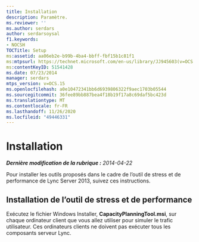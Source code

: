 ```yaml
---
title: Installation
description: Paramètre.
ms.reviewer: ''
ms.author: serdars
author: serdarsoysal
f1.keywords:
- NOCSH
TOCTitle: Setup
ms:assetid: aa06eb2e-b99b-4ba4-bbff-fbf15b1c81f1
ms:mtpsurl: https://technet.microsoft.com/en-us/library/JJ945603(v=OCS.15)
ms:contentKeyID: 51541428
ms.date: 07/23/2014
manager: serdars
mtps_version: v=OCS.15
ms.openlocfilehash: a0e10472341bb6d6939806322f9aec1703b05544
ms.sourcegitcommit: 36fee89bb887bea4f18b19f17a8c69daf5bc423d
ms.translationtype: MT
ms.contentlocale: fr-FR
ms.lasthandoff: 11/26/2020
ms.locfileid: "49446331"
---
```

# <a name="setup"></a>Installation

<div data-xmlns="http://www.w3.org/1999/xhtml">

<div class="topic" data-xmlns="http://www.w3.org/1999/xhtml" data-msxsl="urn:schemas-microsoft-com:xslt" data-cs="https://msdn.microsoft.com/">

<div data-asp="https://msdn2.microsoft.com/asp">



</div>

<div id="mainSection">

<div id="mainBody">

<span> </span>

_**Dernière modification de la rubrique :** 2014-04-22_

Pour installer les outils proposés dans le cadre de l’outil de stress et de performance de Lync Server 2013, suivez ces instructions.

<div>

## <a name="installing-the-stress-and-performance-tool"></a>Installation de l’outil de stress et de performance

Exécutez le fichier Windows Installer, **CapacityPlanningTool.msi**, sur chaque ordinateur client que vous allez utiliser pour simuler le trafic utilisateur. Ces ordinateurs clients ne doivent pas exécuter tous les composants serveur Lync.

</div>

</div>

<span> </span>

</div>

</div>

</div>

